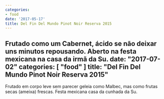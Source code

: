 ```yaml
---
categories:
- food
date: '2017-05-17'
title: Del Fin Del Mundo Pinot Noir Reserva 2015
---
```


Frutado como um Cabernet, ácido se não deixar uns minutos repousando. Aberto na festa mexicana na casa da irmã da Su.
date: "2017-07-02"
categories: [ "food" ]
title: "Del Fin Del Mundo Pinot Noir Reserva 2015"
---
Frutado em corpo leve sem parecer geleia como Malbec, mas como frutas secas (ameixa) frescas. Festa mexicana casa da cunhada da Su.